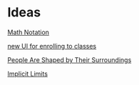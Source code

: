 # Ideas

[Math Notation](Notes%20797754650f904ea69294e3a146c4d48f/Math%20Notation%207bc4575af1e541d6946b955774161a6a.md)

[new UI for enrolling to classes](Notes%20797754650f904ea69294e3a146c4d48f/new%20UI%20for%20enrolling%20to%20classes%20b9ea4b2a19b0436ab4735c24248dbb9c.md)

[People Are Shaped by Their Surroundings](Notes%20797754650f904ea69294e3a146c4d48f/People%20Are%20Shaped%20by%20Their%20Surroundings%2038c3fe39e1b24181986a78eac8ef57af.md)

[Implicit Limits](Notes%20797754650f904ea69294e3a146c4d48f/Implicit%20Limits%20c69f717b50d146069fe63e922ce813f6.md)